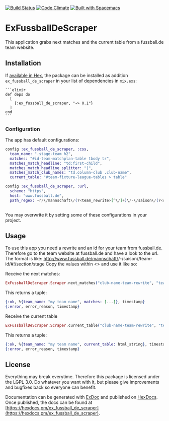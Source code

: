 [![Build Status](https://travis-ci.org/the-guitarman/ex_fussball_de_scraper.svg?branch=master)](https://travis-ci.org/the-guitarman/ex_fussball_de_scraper)
[![Code Climate](https://codeclimate.com/github/the-guitarman/ex_fussball_de_scraper/badges/gpa.svg)](https://codeclimate.com/github/the-guitarman/ex_fussball_de_scraper)
[![Built with Spacemacs](https://cdn.rawgit.com/syl20bnr/spacemacs/442d025779da2f62fc86c2082703697714db6514/assets/spacemacs-badge.svg)](http://github.com/syl20bnr/spacemacs)

# ExFussballDeScraper

This application grabs next matches and the current table from a fussball.de team website.

## Installation

If [available in Hex](https://hex.pm/docs/publish), the package can be installed as addition `ex_fussball_de_scraper` in your list of dependencies in `mix.exs`:

    ```elixir
    def deps do
      [
        {:ex_fussball_de_scraper, "~> 0.1"}
      ]
    end
    ```

### Configuration

The app has default configurations:

```elixir
config :ex_fussball_de_scraper, :css,
  team_name: ".stage-team h2",
  matches: "#id-team-matchplan-table tbody tr",
  matches_match_headline: "td:first-child",
  matches_match_headline_splitter: "|",
  matches_match_club_names: "td.column-club .club-name",
  current_table: "#team-fixture-league-tables > table"

config :ex_fussball_de_scraper, :url,
  scheme: "https",
  host: "www.fussball.de",
  path_regex: ~r/\/mannschaft\/(?<team_rewrite>[^\/]+)\/-\/saison\/(?<saison>\d\d\d\d)\/team-id\/(?<team_id>[^\/]+)(#!(?<fragment>[^\/]+))*/
  
```

 You may overwrite it by setting some of these configurations in your project.

## Usage

To use this app you need a rewrite and an id for your team from fussball.de. Therefore go to the team website at fussball.de and have a look to the url. The format is like: http://www.fussball.de/mannschaft/<club-name-team-rewrite>/-/saison/<saison>/team-id/<team-id>#!/section/stage
Copy the values within <> and use it like so:

Receive the next matches:

```elixir
ExFussballDeScraper.Scraper.next_matches("club-name-team-rewrite", "team-id")
```

This returns a tuple:

```elixir
{:ok, %{team_name: "my team name", matches: [...]}, timestamp}
{:error, error_reason, timestamp}
```

Receive the current table 

```elixir
ExFussballDeScraper.Scraper.current_table("club-name-team-rewrite", "team-id")
```

This returns a tuple:

```elixir
{:ok, %{team_name: "my team name", current_table: html_string}, timestamp}
{:error, error_reason, timestamp}
```

## License

Everything may break everytime. Therefore this package is licensed under the LGPL 3.0. Do whatever you want with it, but please give improvements and bugfixes back so everyone can benefit.

Documentation can be generated with [ExDoc](https://github.com/elixir-lang/ex_doc)
and published on [HexDocs](https://hexdocs.pm). Once published, the docs can
be found at [https://hexdocs.pm/ex_fussball_de_scraper](https://hexdocs.pm/ex_fussball_de_scraper).

